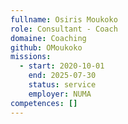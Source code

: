 ```yaml
---
fullname: Osiris Moukoko
role: Consultant - Coach
domaine: Coaching
github: OMoukoko
missions:
  - start: 2020-10-01
    end: 2025-07-30
    status: service
    employer: NUMA
competences: []
---
```

